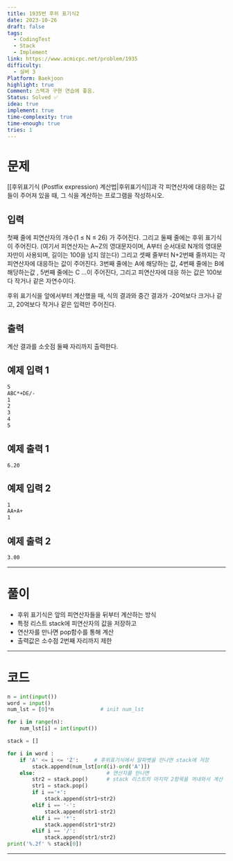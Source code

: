 ```yaml
---
title: 1935번 후위 표기식2
date: 2023-10-26
draft: false
tags:
  - CodingTest
  - Stack
  - Implement
link: https://www.acmicpc.net/problem/1935
difficulty:
  - 실버 3
Platform: Baekjoon
highlight: true
Comment: 스택과 구현 연습에 좋음.
Status: Solved ✅
idea: true
implement: true
time-complexity: true
time-enough: true
tries: 1
---
```

# 문제

[[후위표기식 (Postfix expression) 계산법|후위표기식]]과 각 피연산자에 대응하는 값들이 주어져 있을 때, 그 식을 계산하는 프로그램을 작성하시오.

## 입력

첫째 줄에 피연산자의 개수(1 ≤ N ≤ 26) 가 주어진다. 그리고 둘째 줄에는 후위 표기식이 주어진다. (여기서 피연산자는 A~Z의 영대문자이며, A부터 순서대로 N개의 영대문자만이 사용되며, 길이는 100을 넘지 않는다) 그리고 셋째 줄부터 N+2번째 줄까지는 각 피연산자에 대응하는 값이 주어진다. 3번째 줄에는 A에 해당하는 값, 4번째 줄에는 B에 해당하는값 , 5번째 줄에는 C ...이 주어진다, 그리고 피연산자에 대응 하는 값은 100보다 작거나 같은 자연수이다.

후위 표기식을 앞에서부터 계산했을 때, 식의 결과와 중간 결과가 -20억보다 크거나 같고, 20억보다 작거나 같은 입력만 주어진다.

## 출력

계산 결과를 소숫점 둘째 자리까지 출력한다.

## 예제 입력 1 

```bash
5
ABC*+DE/-
1
2
3
4
5
```

## 예제 출력 1 

```
6.20
```

## 예제 입력 2 

```bash
1
AA+A+
1
```

## 예제 출력 2 

```bash
3.00
```


___

# 풀이

- 후위 표기식은 앞의 피연산자들을 뒤부터 계산하는 방식
- 특정 리스트 stack에 피연산자의 값을 저장하고 
- 연산자를 만나면 pop함수를 통해 계산
- 출력값은 소수점 2번째 자리까지 제한



____

# 코드

```python
n = int(input())
word = input()                
num_lst = [0]*n				  # init num_lst

for i in range(n):
    num_lst[i] = int(input()) 

stack = []

for i in word :					
    if 'A' <= i <= 'Z':		# 후위표기식에서 알파벳을 만나면 stack에 저장
        stack.append(num_lst[ord(i)-ord('A')])
    else:						# 연산자를 만나면
        str2 = stack.pop()		# stack 리스트의 마지막 2항목을 꺼내와서 계산
        str1 = stack.pop()
        if i =='+':
            stack.append(str1+str2)
        elif i == '-':
            stack.append(str1-str2)
        elif i == '*':
            stack.append(str1*str2)
        elif i == '/':
            stack.append(str1/str2)
print('%.2f' % stack[0])
```



___
